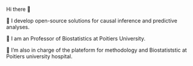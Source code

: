 Hi there 👋

💼 I develop open-source solutions for causal inference and predictive analyses.

🧐 I am an Professor of Biostatistics at Poitiers University.

🏥 I’m also in charge of the plateform for methodology and Biostatiststic at Poitiers university hospital.

